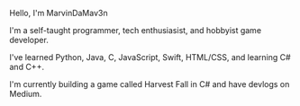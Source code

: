 Hello, I'm MarvinDaMav3n

I'm a self-taught programmer, tech enthusiasist, and hobbyist game developer.

I've learned Python, Java, C, JavaScript, Swift, HTML/CSS, and learning C# and C++.

I'm currently building a game called Harvest Fall in C# and have devlogs on Medium.
